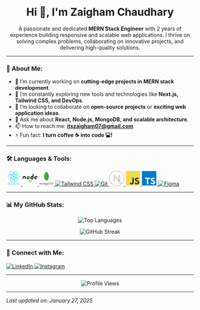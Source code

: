 <h1 align="center">Hi 👋, I'm Zaigham Chaudhary</h1>

<p align="center"> 
  A passionate and dedicated <b>MERN Stack Engineer</b> with 2 years of experience building responsive and scalable web applications. I thrive on solving complex problems, collaborating on innovative projects, and delivering high-quality solutions.
</p>

---

### 🚀 About Me:
- 🔭 I’m currently working on **cutting-edge projects in MERN stack development**.
- 🌱 I’m constantly exploring new tools and technologies like **Next.js, Tailwind CSS, and DevOps**.
- 👯 I’m looking to collaborate on **open-source projects** or **exciting web application ideas**.
- 💬 Ask me about **React, Node.js, MongoDB, and scalable architecture**.
- 📫 How to reach me: **[itszaigham07@gmail.com](mailto:itszaigham07@gmail.com)**
- ⚡ Fun fact: **I turn coffee ☕ into code 💻!**

---

### 🛠️ Languages & Tools:
<p align="left">
  <a href="https://reactjs.org/" target="_blank" rel="noreferrer">
    <img src="https://raw.githubusercontent.com/devicons/devicon/master/icons/react/react-original-wordmark.svg" alt="React" width="40" height="40" />
  </a>
  <a href="https://nodejs.org/" target="_blank" rel="noreferrer">
    <img src="https://raw.githubusercontent.com/devicons/devicon/master/icons/nodejs/nodejs-original-wordmark.svg" alt="Node.js" width="40" height="40" />
  </a>
  <a href="https://www.mongodb.com/" target="_blank" rel="noreferrer">
    <img src="https://raw.githubusercontent.com/devicons/devicon/master/icons/mongodb/mongodb-original-wordmark.svg" alt="MongoDB" width="40" height="40" />
  </a>
  <a href="https://tailwindcss.com/" target="_blank" rel="noreferrer">
    <img src="https://www.vectorlogo.zone/logos/tailwindcss/tailwindcss-icon.svg" alt="Tailwind CSS" width="40" height="40" />
  </a>
  <a href="https://git-scm.com/" target="_blank" rel="noreferrer">
    <img src="https://www.vectorlogo.zone/logos/git-scm/git-scm-icon.svg" alt="Git" width="40" height="40" />
  </a>
  <a href="https://nextjs.org/" target="_blank" rel="noreferrer">
    <img src="https://raw.githubusercontent.com/devicons/devicon/master/icons/nextjs/nextjs-line.svg" alt="Next.js" width="40" height="40" />
  </a>
  <a href="https://www.javascript.com/" target="_blank" rel="noreferrer">
    <img src="https://raw.githubusercontent.com/devicons/devicon/master/icons/javascript/javascript-original.svg" alt="JavaScript" width="40" height="40" />
  </a>
  <a href="https://www.typescriptlang.org/" target="_blank" rel="noreferrer">
    <img src="https://raw.githubusercontent.com/devicons/devicon/master/icons/typescript/typescript-original.svg" alt="TypeScript" width="40" height="40" />
  </a>
  <a href="https://www.figma.com/" target="_blank" rel="noreferrer">
    <img src="https://www.vectorlogo.zone/logos/figma/figma-icon.svg" alt="Figma" width="40" height="40" />
  </a>
</p>

---

### 📊 My GitHub Stats:
<p align="center">
  <img src="https://github-readme-stats.vercel.app/api/top-langs?username=zaighamChaudhary07&show_icons=true&theme=radical&locale=en&layout=compact" alt="Top Languages" />
</p>

<p align="center">
  <img src="https://github-readme-streak-stats.herokuapp.com/?user=zaighamChaudhary07&theme=radical" alt="GitHub Streak" />
</p>

---

### 🤝 Connect with Me:
<p align="left">
  <a href="https://www.linkedin.com/in/itszaigham/" target="blank">
    <img align="center" src="https://raw.githubusercontent.com/rahuldkjain/github-profile-readme-generator/master/src/images/icons/Social/linked-in-alt.svg" alt="LinkedIn" height="30" width="40" />
  </a>
  <a href="https://www.instagram.com/its__zaigham/" target="blank">
    <img align="center" src="https://raw.githubusercontent.com/rahuldkjain/github-profile-readme-generator/master/src/images/icons/Social/instagram.svg" alt="Instagram" height="30" width="40" />
  </a>
</p>

---

<p align="center">
  <img src="https://komarev.com/ghpvc/?username=zaighamChaudhary07&label=Profile%20views&color=29ABE2&style=flat" alt="Profile Views" />
</p>

---

_Last updated on: January 27, 2025_
